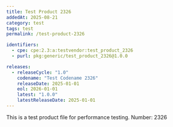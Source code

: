 ```yaml
---
title: Test Product 2326
addedAt: 2025-08-21
category: test
tags: test
permalink: /test-product-2326

identifiers:
  - cpe: cpe:2.3:a:testvendor:test_product_2326
  - purl: pkg:generic/test_product_2326@1.0.0

releases:
  - releaseCycle: "1.0"
    codename: "Test Codename 2326"
    releaseDate: 2025-01-01
    eol: 2026-01-01
    latest: "1.0.0"
    latestReleaseDate: 2025-01-01
---
```


This is a test product file for performance testing. Number: 2326

